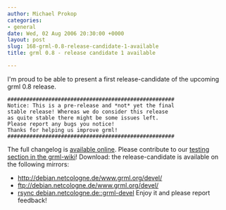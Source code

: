 ```yaml
---
author: Michael Prokop
categories:
- general
date: Wed, 02 Aug 2006 20:30:00 +0000
layout: post
slug: 168-grml-0.8-release-candidate-1-available
title: grml 0.8 - release candidate 1 available

---
```

I'm proud to be able to present a first release\-candidate of the upcoming grml 0\.8 release.

```
#####################################################
Notice: This is a pre-release and *not* yet the final
stable release! Whereas we do consider this release
as quite stable there might be some issues left.
Please report any bugs you notice!
Thanks for helping us improve grml!
#####################################################
```
The full changelog is [available online](http://grml.org/files/README-0.8-rc1.php).
Please contribute to our [testing section in the grml\-wiki](http://wiki.grml.org/doku.php?id=testing)!
Download: the release\-candidate is available on the following mirrors:
* <http://debian.netcologne.de/www.grml.org/devel/>
* <ftp://debian.netcologne.de/www.grml.org/devel/>
* [rsync debian.netcologne.de::grml\-devel](rsync://debian.netcologne.de::grml-devel)
Enjoy it and please report feedback!
